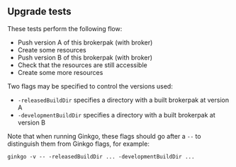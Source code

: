 ## Upgrade tests

These tests perform the following flow:
- Push version A of this brokerpak (with broker)
- Create some resources
- Push version B of this brokerpak (with broker)
- Check that the resources are still accessible
- Create some more resources

Two flags may be specified to control the versions used:
- `-releasedBuildDir` specifies a directory with a built brokerpak at version A
- `-developmentBuildDir` specifies a directory with a built brokerpak at version B

Note that when running Ginkgo, these flags should go after a `--` to distinguish
them from Ginkgo flags, for example:
```
ginkgo -v -- -releasedBuildDir ... -developmentBuildDir ...
```